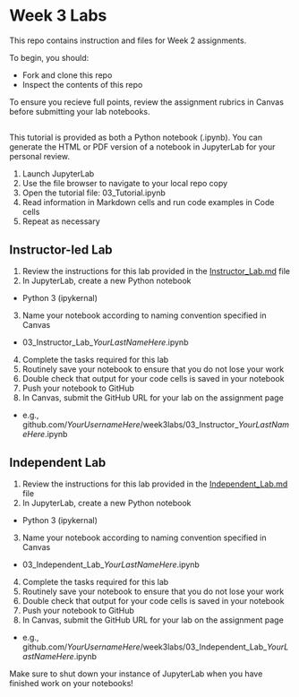 # Week 3 Labs

This repo contains instruction and files for Week 2 assignments. 

To begin, you should:

* Fork and clone this repo
* Inspect the contents of this repo

To ensure you recieve full points, review the assignment rubrics in Canvas before submitting your lab notebooks. 


## 

This tutorial is provided as both a Python notebook (.ipynb). You can generate the HTML or PDF version of a notebook in JupyterLab for your personal review. 

1. Launch JupyterLab
2. Use the file browser to navigate to your local repo copy
3. Open the tutorial file: 03_Tutorial.ipynb
4. Read information in Markdown cells and run code examples in Code cells
5. Repeat as necessary

## Instructor-led Lab

1. Review the instructions for this lab provided in the [Instructor_Lab.md](/Instructor_Lab.md) file
2. In JupyterLab, create a new Python notebook
  * Python 3 (ipykernal)
3. Name your notebook according to naming convention specified in Canvas
  * 03_Instructor_Lab_*YourLastNameHere*.ipynb
4. Complete the tasks required for this lab
5. Routinely save your notebook to ensure that you do not lose your work
6. Double check that output for your code cells is saved in your notebook
7. Push your notebook to GitHub
8. In Canvas, submit the GitHub URL for your lab on the assignment page
  * e.g., github.com/*YourUsernameHere*/week3labs/03_Instructor_*YourLastNameHere*.ipynb

## Independent Lab

1. Review the instructions for this lab provided in the [Independent_Lab.md](/Independent_Lab.md) file
2. In JupyterLab, create a new Python notebook
  * Python 3 (ipykernal)
3. Name your notebook according to naming convention specified in Canvas
  * 03_Independent_Lab_*YourLastNameHere*.ipynb
4. Complete the tasks required for this lab
5. Routinely save your notebook to ensure that you do not lose your work
6. Double check that output for your code cells is saved in your notebook
7. Push your notebook to GitHub
8. In Canvas, submit the GitHub URL for your lab on the assignment page
  * e.g., github.com/*YourUsernameHere*/week3labs/03_Independent_Lab_*YourLastNameHere*.ipynb


Make sure to shut down your instance of JupyterLab when you have finished work on your notebooks!
